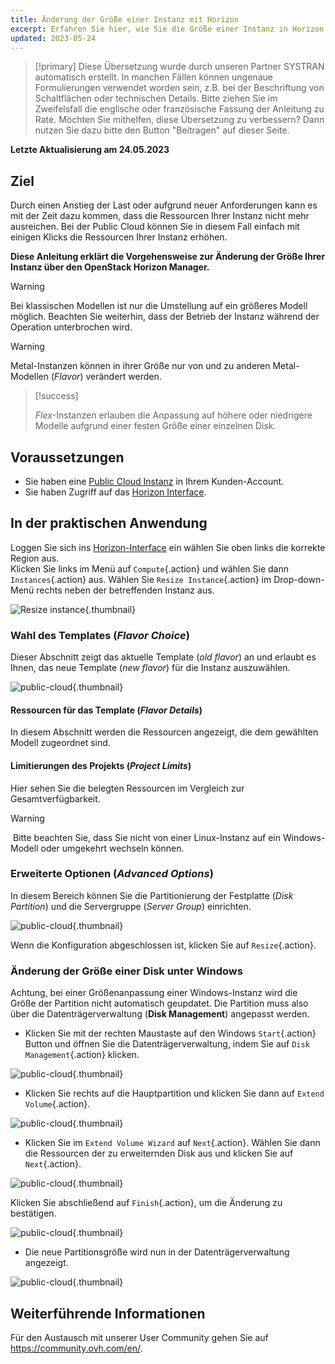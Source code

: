 ```yaml
---
title: Änderung der Größe einer Instanz mit Horizon
excerpt: Erfahren Sie hier, wie Sie die Größe einer Instanz in Horizon ändern
updated: 2023-05-24
---
```


> [!primary]
> Diese Übersetzung wurde durch unseren Partner SYSTRAN automatisch erstellt. In manchen Fällen können ungenaue Formulierungen verwendet worden sein, z.B. bei der Beschriftung von Schaltflächen oder technischen Details. Bitte ziehen Sie im Zweifelsfall die englische oder französische Fassung der Anleitung zu Rate. Möchten Sie mithelfen, diese Übersetzung zu verbessern? Dann nutzen Sie dazu bitte den Button "Beitragen" auf dieser Seite.
>

**Letzte Aktualisierung am 24.05.2023**

## Ziel

Durch einen Anstieg der Last oder aufgrund neuer Anforderungen kann es mit der Zeit dazu kommen, dass die Ressourcen Ihrer Instanz nicht mehr ausreichen. Bei der Public Cloud können Sie in diesem Fall einfach mit einigen Klicks die Ressourcen Ihrer Instanz erhöhen.

**Diese Anleitung erklärt die Vorgehensweise zur Änderung der Größe Ihrer Instanz über den OpenStack Horizon Manager.**

> [!warning]
>
> Bei klassischen Modellen ist nur die Umstellung auf ein größeres Modell möglich.
> Beachten Sie weiterhin, dass der Betrieb der Instanz während der Operation unterbrochen wird.
> 

> [!warning]
>
> Metal-Instanzen können in ihrer Größe nur von und zu anderen Metal-Modellen (*Flavor*) verändert werden.
>

> [!success]
>
> *Flex*-Instanzen erlauben die Anpassung auf höhere oder niedrigere Modelle aufgrund einer festen Größe einer einzelnen Disk.
> 

## Voraussetzungen

- Sie haben eine [Public Cloud Instanz](/pages/platform/public-cloud/public-cloud-first-steps#schritt-3-instanz-erstellen) in Ihrem Kunden-Account.
- Sie haben Zugriff auf das [Horizon Interface](/pages/platform/public-cloud/introducing_horizon).

## In der praktischen Anwendung

Loggen Sie sich ins [Horizon-Interface](https://horizon.cloud.ovh.net/auth/login/) ein wählen Sie oben links die korrekte Region aus.</br>
Klicken Sie links im Menü auf `Compute`{.action} und wählen Sie dann `Instances`{.action} aus. Wählen Sie `Resize Instance`{.action} im Drop-down-Menü rechts neben der betreffenden Instanz aus.

![Resize instance](images/resizeinstance2021.png){.thumbnail}

### Wahl des Templates (*Flavor Choice*)

Dieser Abschnitt zeigt das aktuelle Template (*old flavor*) an und erlaubt es Ihnen, das neue Template (*new flavor*) für die Instanz auszuwählen.

![public-cloud](images/flavorchoice.png){.thumbnail}

#### Ressourcen für das Template (*Flavor Details*)

In diesem Abschnitt werden die Ressourcen angezeigt, die dem gewählten Modell zugeordnet sind. 

#### Limitierungen des Projekts (*Project Limits*)

Hier sehen Sie die belegten Ressourcen im Vergleich zur Gesamtverfügbarkeit.

> [!warning]
> Bitte beachten Sie, dass Sie nicht von einer Linux-Instanz auf ein Windows-Modell oder umgekehrt wechseln können.
>

### Erweiterte Optionen (*Advanced Options*)

In diesem Bereich können Sie die Partitionierung der Festplatte (*Disk Partition*) und die Servergruppe (*Server Group*) einrichten.

![public-cloud](images/resize_advanced.png){.thumbnail}

Wenn die Konfiguration abgeschlossen ist, klicken Sie auf `Resize`{.action}.

### Änderung der Größe einer Disk unter Windows

Achtung, bei einer Größenanpassung einer Windows-Instanz wird die Größe der Partition nicht automatisch geupdatet. Die Partition muss also über die Datenträgerverwaltung (**Disk Management**) angepasst werden.

- Klicken Sie mit der rechten Maustaste auf den Windows `Start`{.action} Button und öffnen Sie die Datenträgerverwaltung, indem Sie auf `Disk Management`{.action} klicken.

![public-cloud](images/2980.png){.thumbnail}

- Klicken Sie rechts auf die Hauptpartition und klicken Sie dann auf `Extend Volume`{.action}.

![public-cloud](images/2981a.png){.thumbnail}

- Klicken Sie im `Extend Volume Wizard` auf `Next`{.action}. Wählen Sie dann die Ressourcen der zu erweiternden Disk aus und klicken Sie auf `Next`{.action}. 

![public-cloud](images/2978a.png){.thumbnail}

Klicken Sie abschließend auf `Finish`{.action}, um die Änderung zu bestätigen.

![public-cloud](images/wizard2021.png){.thumbnail}

- Die neue Partitionsgröße wird nun in der Datenträgerverwaltung angezeigt.

![public-cloud](images/2979.png){.thumbnail}

## Weiterführende Informationen

Für den Austausch mit unserer User Community gehen Sie auf <https://community.ovh.com/en/>.
